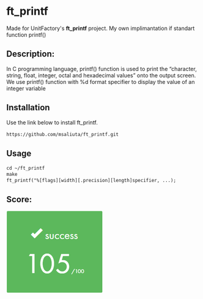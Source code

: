 # ft_printf

Made for UnitFactory's <b>ft_printf</b> project. My own implimantation if standart function printf()

## Description:

In C programming language, printf() function is used to print the “character, string, float, integer, octal and hexadecimal values” onto the output screen. We use printf() function with %d format specifier to display the value of an integer variable

## Installation

Use the link below to install ft_printf.

```bash
https://github.com/msaliuta/ft_printf.git
```

## Usage

 ```
 cd ~/ft_printf
 make
 ft_printf("%[flags][width][.precision][length]specifier, ...);
 ```
 
## Score:
![Score](https://github.com/msaliuta/ft_printf/blob/master/res/score.PNG)
